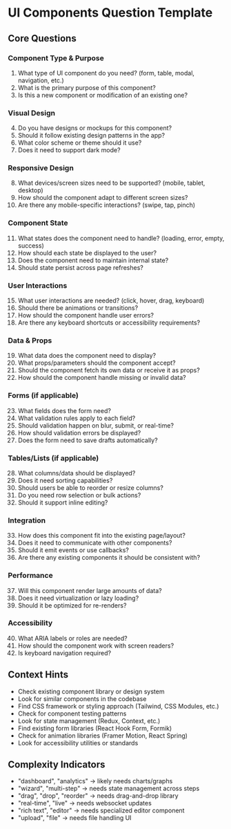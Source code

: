 # UI Components Question Template

## Core Questions

### Component Type & Purpose
1. What type of UI component do you need? (form, table, modal, navigation, etc.)
2. What is the primary purpose of this component?
3. Is this a new component or modification of an existing one?

### Visual Design
4. Do you have designs or mockups for this component?
5. Should it follow existing design patterns in the app?
6. What color scheme or theme should it use?
7. Does it need to support dark mode?

### Responsive Design
8. What devices/screen sizes need to be supported? (mobile, tablet, desktop)
9. How should the component adapt to different screen sizes?
10. Are there any mobile-specific interactions? (swipe, tap, pinch)

### Component State
11. What states does the component need to handle? (loading, error, empty, success)
12. How should each state be displayed to the user?
13. Does the component need to maintain internal state?
14. Should state persist across page refreshes?

### User Interactions
15. What user interactions are needed? (click, hover, drag, keyboard)
16. Should there be animations or transitions?
17. How should the component handle user errors?
18. Are there any keyboard shortcuts or accessibility requirements?

### Data & Props
19. What data does the component need to display?
20. What props/parameters should the component accept?
21. Should the component fetch its own data or receive it as props?
22. How should the component handle missing or invalid data?

### Forms (if applicable)
23. What fields does the form need?
24. What validation rules apply to each field?
25. Should validation happen on blur, submit, or real-time?
26. How should validation errors be displayed?
27. Does the form need to save drafts automatically?

### Tables/Lists (if applicable)
28. What columns/data should be displayed?
29. Does it need sorting capabilities?
30. Should users be able to reorder or resize columns?
31. Do you need row selection or bulk actions?
32. Should it support inline editing?

### Integration
33. How does this component fit into the existing page/layout?
34. Does it need to communicate with other components?
35. Should it emit events or use callbacks?
36. Are there any existing components it should be consistent with?

### Performance
37. Will this component render large amounts of data?
38. Does it need virtualization or lazy loading?
39. Should it be optimized for re-renders?

### Accessibility
40. What ARIA labels or roles are needed?
41. How should the component work with screen readers?
42. Is keyboard navigation required?

## Context Hints
- Check existing component library or design system
- Look for similar components in the codebase
- Find CSS framework or styling approach (Tailwind, CSS Modules, etc.)
- Check for component testing patterns
- Look for state management (Redux, Context, etc.)
- Find existing form libraries (React Hook Form, Formik)
- Check for animation libraries (Framer Motion, React Spring)
- Look for accessibility utilities or standards

## Complexity Indicators
- "dashboard", "analytics" → likely needs charts/graphs
- "wizard", "multi-step" → needs state management across steps
- "drag", "drop", "reorder" → needs drag-and-drop library
- "real-time", "live" → needs websocket updates
- "rich text", "editor" → needs specialized editor component
- "upload", "file" → needs file handling UI